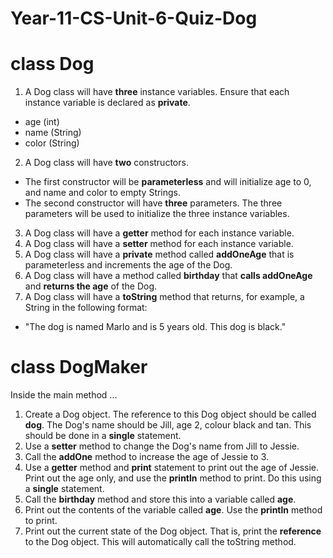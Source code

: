 # Year-11-CS-Unit-6-Quiz-Dog

# class Dog

1. A Dog class will have <b>three</b> instance variables. Ensure that each instance variable is declared as <b>private</b>.  
* age (int)
* name (String)
* color (String)
2. A Dog class will have <b>two</b> constructors. 
* The first constructor will be <b>parameterless</b> and will initialize age to 0, and name and color to empty Strings. 
* The second constructor will have <b>three</b> parameters. The three parameters will be used to initialize the three instance variables. 
3. A Dog class will have a <b>getter</b> method for each instance variable.
4. A Dog class will have a <b>setter</b> method for each instance variable.
5. A Dog class will have a <b>private</b> method called <b>addOneAge</b> that is parameterless and increments the age of the Dog.
6. A Dog class will have a method called <b>birthday</b> that <b>calls addOneAge</b> and <b>returns the age</b> of the Dog.
7. A Dog class will have a <b>toString</b> method that returns, for example, a String in the following format:
* "The dog is named Marlo and is 5 years old. This dog is black."

# class DogMaker

Inside the main method ...

1. Create a Dog object. The reference to this Dog object should be called <b>dog</b>. The Dog's name should be Jill, age 2, colour black and tan. This should be done in a <b>single</b> statement.
2. Use a <b>setter</b> method to change the Dog's name from Jill to Jessie.
3. Call the <b>addOne</b> method to increase the age of Jessie to 3.
4. Use a <b>getter</b> method and <b>print</b> statement to print out the age of Jessie. Print out the age only, and use the <b>println</b> method to print. Do this using a <b>single</b> statement.
5. Call the <b>birthday</b> method and store this into a variable called <b>age</b>.
6. Print out the contents of the variable called <b>age</b>. Use the <b>println</b> method to print.
7. Print out the current state of the Dog object. That is, print the <b>reference</b> to the Dog object. This will automatically call the toString method. 
